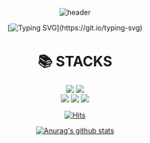 <!--
**llsuzn/llsuzn** is a ✨ _special_ ✨ repository because its `README.md` (this file) appears on your GitHub profile.

Here are some ideas to get you started:

- 🔭 I’m currently working on ...
- 🌱 I’m currently learning ...
- 👯 I’m looking to collaborate on ...
- 🤔 I’m looking for help with ...
- 💬 Ask me about ...
- 📫 How to reach me: ...
- 😄 Pronouns: ...
- ⚡ Fun fact: ...
-->
  <div align=center>
	
  ![header](https://capsule-render.vercel.app/api?type=egg&color=0:ffecec,100:ff8080)
	
  </div>

  <div align=center> 
	
  [![Typing SVG](https://readme-typing-svg.demolab.com?font=Fira+Code&weight=500&size=35&duration=3000&pause=1000&color=FFAFAF&vCenter=true&width=435&lines=Welcome+llsuzn+Git+!!)](https://git.io/typing-svg) 
  
  </div>

<div align=center><h1>📚 STACKS</h1></div>
<div align=center> 
  <img src="https://img.shields.io/badge/python-ff8080?style=for-the-badge&logo=python&logoColor=white">
  <img src="https://img.shields.io/badge/C-ffbbbb?style=for-the-badge&logo=C&logoColor=white"> 	
  <br>
  <img src="https://img.shields.io/badge/linux-97cbff?style=for-the-badge&logo=linux&logoColor=black">   
  <img src="https://img.shields.io/badge/bootstrap-ccbde1?style=for-the-badge&logo=bootstrap&logoColor=white">
  <img src="https://img.shields.io/badge/github-181717?style=for-the-badge&logo=github&logoColor=white">	
</div>

  <div align=center>
	
  [![Hits](https://hits.seeyoufarm.com/api/count/incr/badge.svg?url=https%3A%2F%2Fgithub.com%2Fzzsza)](https://hits.seeyoufarm.com) 
	
  </div>
  
  <div align=center>
	
  [![Anurag's github stats](https://github-readme-stats.vercel.app/api?username=llsuzn&show_icons=true&theme=dracula)](https://github.com/anuraghazra/github-readme-stats)
	
  </div>
